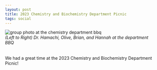 ```yaml
---
layout: post
title: 2023 Chemistry and Biochemistry Department Picnic
tags: social
---
```

<img src="https://lesliehamachi.github.io/post_content/2023_05_19-Department-BBQ.webp" alt="group photo at the chemistry department bbq" title="group photo at the chemistry department bbq">
<figcaption><em>(Left to Right) Dr. Hamachi, Olive, Brian, and Hannah at the department BBQ</figcaption></em><br>
<br>
We had a great time at the 2023 Chemistry and Biochemistry Department Picnic!

